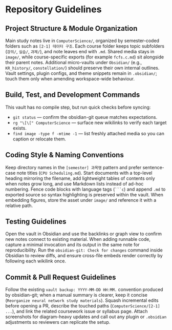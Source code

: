 # Repository Guidelines

## Project Structure & Module Organization
Main study notes live in `ComputerScience/`, organized by semester-coded folders such as `[2-1] 데이터 구조`. Each course folder keeps topic subfolders (`강의/`, `실습/`, `과제/`), and note leaves end with `.md`. Shared media stays in `image/`, while course-specific exports (for example `fcfs.c.md`) sit alongside their parent notes. Additional micro-vaults under `Obsidian/` (e.g., `KR_history/`, `constellation/`) should preserve their own internal outlines. Vault settings, plugin configs, and theme snippets remain in `.obsidian/`; touch them only when amending workspace-wide behaviour.

## Build, Test, and Development Commands
This vault has no compile step, but run quick checks before syncing:
- `git status` — confirm the obsidian-git queue matches expectations.
- `rg "\[\[" ComputerScience` — surface new wikilinks to verify each target exists.
- `find image -type f -mtime -1` — list freshly attached media so you can caption or relocate them.

## Coding Style & Naming Conventions
Keep directory names in the `[semester] 과목명` pattern and prefer sentence-case note titles (`CPU Scheduling.md`). Start documents with a top-level heading mirroring the filename, add lightweight tables of contents only when notes grow long, and use Markdown lists instead of ad-hoc numbering. Fence code blocks with language tags (` ```c `) and append `.md` to exported source so syntax highlighting is preserved within the vault. When embedding figures, store the asset under `image/` and reference it with a relative path.

## Testing Guidelines
Open the vault in Obsidian and use the backlinks or graph view to confirm new notes connect to existing material. When adding runnable code, capture a minimal invocation and its output in the same note for reproducibility. Run the `obsidian-git: Check for changes` command inside Obsidian to review diffs, and ensure cross-file embeds render correctly by following each wikilink once.

## Commit & Pull Request Guidelines
Follow the existing `vault backup: YYYY-MM-DD HH:MM.` convention produced by obsidian-git; when a manual summary is clearer, keep it concise (`Reorganize neural network study materials`). Squash incremental edits before opening a PR, describe the touched paths (`ComputerScience/[2-1] ...`), and link the related coursework issue or syllabus page. Attach screenshots for diagram-heavy updates and call out any plugin or `.obsidian` adjustments so reviewers can replicate the setup.
